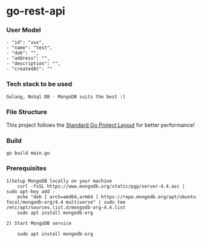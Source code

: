 # go-rest-api

### User Model
    - "id": "xxx",
    - "name": "test",
    - "dob": "",
    - "address": "",
    - "description": "",
    - "createdAt": ""

### Tech stack to be used

	Golang, NoSql DB - MongoDB suits the best :) 

### File Structure

This project follows the [Standard Go Project Layout](https://github.com/golang-standards/project-layout) for better performance!

### Build 

	go build main.go

### Prerequisites
	
	1)Setup MongoDB locally on your machine
		curl -fsSL https://www.mongodb.org/static/pgp/server-4.4.asc | sudo apt-key add -
		echo "deb [ arch=amd64,arm64 ] https://repo.mongodb.org/apt/ubuntu focal/mongodb-org/4.4 multiverse" | sudo tee /etc/apt/sources.list.d/mongodb-org-4.4.list
		sudo apt install mongodb-org

	2) Start MongoDB service

		sudo apt install mongodb-org


